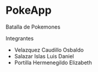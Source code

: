 # PokeApp
Batalla de Pokemones

Integrantes 

- Velazquez Caudillo Osbaldo 
- Salazar Islas Luis Daniel
- Portilla Hermenegildo Elizabeth
